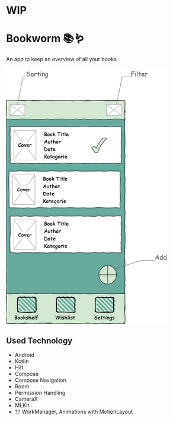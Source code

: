 # WIP

# Bookworm 📚🪱

An app to keep an overview of all your books.    

![wireframe](https://github.com/camina-apps/Bookworm/blob/main/Untitled%20Diagram.jpg "Logo Title Text 1")


## Used Technology
- Android
- Kotlin
- Hilt
- Compose
- Compose Navigation
- Room
- Permission Handling
- CameraX
- MLKit
- ?? WorkManager, Animations with MotionLayout
